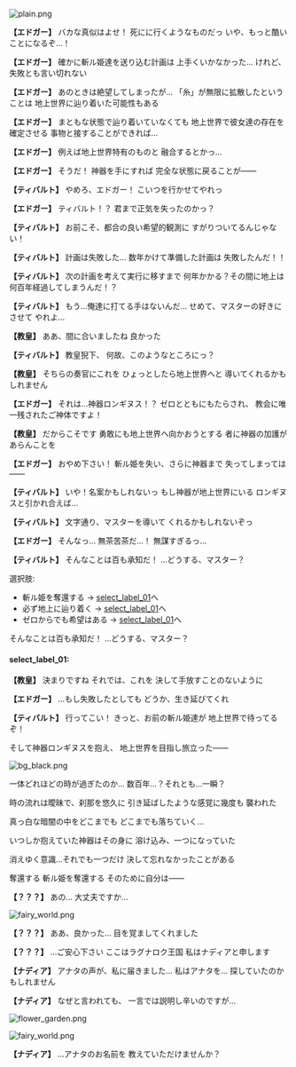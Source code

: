 
![plain.png](../images/backgrounds/plain.png)

**【エドガー】**
バカな真似はよせ！
死にに行くようなものだっ
いや、もっと酷いことになるぞ…！

**【エドガー】**
確かに斬ル姫達を送り込む計画は
上手くいかなかった…
けれど、失敗とも言い切れない

**【エドガー】**
あのときは絶望してしまったが…
「糸」が無限に拡散したということは
地上世界に辿り着いた可能性もある

**【エドガー】**
まともな状態で辿り着いていなくても
地上世界で彼女達の存在を確定させる
事物と接することができれば…

**【エドガー】**
例えば地上世界特有のものと
融合するとかっ…

**【エドガー】**
そうだ！
神器を手にすれば
完全な状態に戻ることが――

**【ティバルト】**
やめろ、エドガー！
こいつを行かせてやれっ

**【エドガー】**
ティバルト！？
君まで正気を失ったのかっ？

**【ティバルト】**
お前こそ、都合の良い希望的観測に
すがりついてるんじゃない！

**【ティバルト】**
計画は失敗した…
数年かけて準備した計画は
失敗したんだ！！

**【ティバルト】**
次の計画を考えて実行に移すまで
何年かかる？その間に地上は
何百年経過してしまうんだ！？

**【ティバルト】**
もう…俺達に打てる手はないんだ…
せめて、マスターの好きにさせて
やれよ…

**【教皇】**
ああ、間に合いましたね
良かった

**【ティバルト】**
教皇猊下、
何故、このようなところにっ？

**【教皇】**
そちらの奏官にこれを
ひょっとしたら地上世界へと
導いてくれるかもしれません

**【エドガー】**
それは…神器ロンギヌス！？
ゼロとともにもたらされ、
教会に唯一残されたご神体ですよ！

**【教皇】**
だからこそです
勇敢にも地上世界へ向かおうとする
者に神器の加護があらんことを

**【エドガー】**
おやめ下さい！
斬ル姫を失い、さらに神器まで
失ってしまっては――

**【ティバルト】**
いや！名案かもしれないっ
もし神器が地上世界にいる
ロンギヌスと引かれ合えば…

**【ティバルト】**
文字通り、マスターを導いて
くれるかもしれないぞっ

**【エドガー】**
そんなっ…
無茶苦茶だ…！
無謀すぎるっ…

**【ティバルト】**
そんなことは百も承知だ！
…どうする、マスター？

選択肢:
- 斬ル姫を奪還する → [select_label_01](#select_label_01)へ
- 必ず地上に辿り着く → [select_label_01](#select_label_01)へ
- ゼロからでも希望はある → [select_label_01](#select_label_01)へ

そんなことは百も承知だ！
…どうする、マスター？

#### select_label_01:

**【教皇】**
決まりですね
それでは、これを
決して手放すことのないように

**【エドガー】**
…もし失敗したとしても
どうか、生き延びてくれ

**【ティバルト】**
行ってこい！
きっと、お前の斬ル姫達が
地上世界で待ってるぞ！

そして神器ロンギヌスを抱え、
地上世界を目指し旅立った――

![bg_black.png](../images/backgrounds/bg_black.png)

一体どれほどの時が過ぎたのか…
数百年…？それとも…一瞬？

時の流れは曖昧で、刹那を悠久に
引き延ばしたような感覚に幾度も
襲われた

真っ白な暗闇の中をどこまでも
どこまでも落ちていく…

いつしか抱えていた神器はその身に
溶け込み、一つになっていた

消えゆく意識…それでも一つだけ
決して忘れなかったことがある

奪還する
斬ル姫を奪還する
そのために自分は――

**【？？？】**
あの…
大丈夫ですか…

![fairy_world.png](../images/backgrounds/fairy_world.png)

**【？？？】**
ああ、良かった…
目を覚ましてくれました

**【？？？】**
…ご安心下さい
ここはラグナロク王国
私はナディアと申します

**【ナディア】**
アナタの声が、私に届きました…
私はアナタを…
探していたのかもしれません

**【ナディア】**
なぜと言われても、
一言では説明し辛いのですが…

![flower_garden.png](../images/backgrounds/flower_garden.png)

![fairy_world.png](../images/backgrounds/fairy_world.png)

**【ナディア】**
…アナタのお名前を
教えていただけませんか？